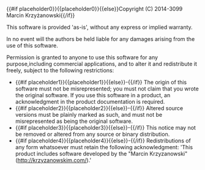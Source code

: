 {{#if placeholder0}}{{placeholder0}}{{else}}Copyright (C) 2014-3099 Marcin Krzyżanowski{{/if}}

This software is provided 'as-is', without any express or implied warranty.

In no event will the authors be held liable for any damages arising from the use of this software.

Permission is granted to anyone to use this software for any purpose,including commercial applications, and to alter it and redistribute it freely, subject to the following restrictions:

* {{#if placeholder1}}{{placeholder1}}{{else}}-{{/if}} The origin of this software must not be misrepresented; you must not claim that you wrote the original software. If you use this software in a product, an acknowledgment in the product documentation is required.
* {{#if placeholder2}}{{placeholder2}}{{else}}-{{/if}} Altered source versions must be plainly marked as such, and must not be misrepresented as being the original software.
* {{#if placeholder3}}{{placeholder3}}{{else}}-{{/if}} This notice may not be removed or altered from any source or binary distribution.
* {{#if placeholder4}}{{placeholder4}}{{else}}-{{/if}} Redistributions of any form whatsoever must retain the following acknowledgment: 'This product includes software developed by the &quot;Marcin Krzyzanowski&quot; (http://krzyzanowskim.com/).'